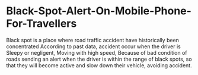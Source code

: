 # Black-Spot-Alert-On-Mobile-Phone-For-Travellers
Black spot is a place where road traffic accident have historically  been  concentrated  According to past data, accident occur when the driver is Sleepy or negligent, Moving with high speed, Because of bad condition of roads sending an alert when  the driver is within the range of black spots, so that they  will become active and slow down their vehicle, avoiding accident.
